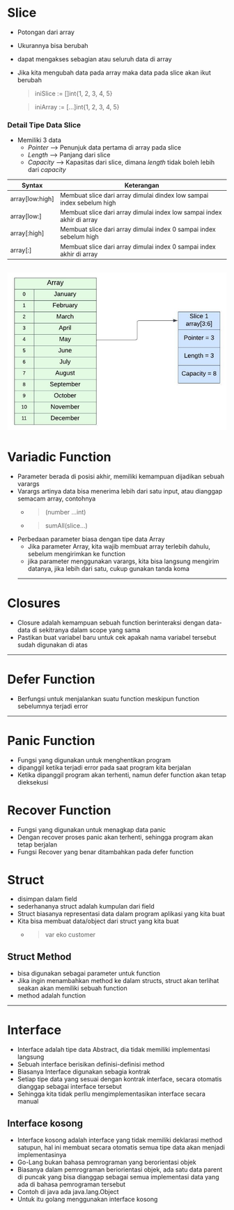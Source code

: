 # Slice
- Potongan dari array
- Ukurannya bisa berubah
- dapat mengakses sebagian atau seluruh data di array
- Jika kita mengubah data pada array maka data pada slice akan ikut berubah
	>iniSlice := []int{1, 2, 3, 4, 5}
    
	>iniArray := [...]int{1, 2, 3, 4, 5}
  
### Detail Tipe Data Slice
- Memiliki 3 data
  - *Pointer* --> Penunjuk data pertama di array pada slice
  - *Length* --> Panjang dari slice
  - *Capacity* --> Kapasitas dari slice, dimana *length* tidak boleh lebih dari *capacity* 

| Syntax            | Keterangan |
| -----------       | ----------- |
|array[low:high]    |Membuat slice dari array dimulai dindex low sampai index sebelum high|
|array[low:]        |Membuat slice dari array dimulai index low sampai index akhir di array|
|array[:high]      |Membuat slice dari array dimulai index 0 sampai index sebelum high|
|array[:]           |Membuat slice dari array dimulai index 0 sampai index akhir di array |
![Contoh Slice](Pics/Slice.jpg)
---

# Variadic Function
- Parameter berada di posisi akhir, memiliki kemampuan dijadikan sebuah varargs
- Varargs artinya data bisa menerima lebih dari satu input, atau dianggap semacam array, contohnya
  - > (number ...int)
  - > sumAll(slice...)
- Perbedaan parameter biasa dengan tipe data Array
  - Jika parameter Array, kita wajib membuat array terlebih dahulu, sebelum mengirimkan ke function
  - jika parameter menggunakan varargs, kita bisa langsung mengirim datanya, jika lebih dari satu, cukup gunakan tanda koma
  ---
# Closures
  - Closure adalah kemampuan sebuah function berinteraksi dengan data-data di sekitranya dalam scope yang sama
  - Pastikan buat variabel baru untuk cek apakah nama variabel tersebut sudah digunakan di atas 
---
# Defer Function
- Berfungsi untuk menjalankan suatu function meskipun function sebelumnya terjadi error 
---
# Panic Function
- Fungsi yang digunakan untuk menghentikan program
- dipanggil ketika terjadi error pada saat program kita berjalan
- Ketika dipanggil program akan terhenti, namun defer function akan tetap dieksekusi
# Recover Function
- Fungsi yang digunakan untuk menagkap data panic
- Dengan recover proses panic akan terhenti, sehingga program akan tetap berjalan
- Fungsi Recover yang benar ditambahkan pada defer function
# Struct
- disimpan dalam field
- sederhananya struct adalah kumpulan dari field
- Struct biasanya representasi data dalam program aplikasi yang kita buat
- Kita bisa membuat data/object dari struct yang kita buat 
  - > var eko customer

## Struct Method
- bisa digunakan sebagai parameter untuk function
- Jika ingin menambahkan method ke dalam structs, struct akan terlihat seakan akan memiliki sebuah function
- method adalah function
---
# Interface
- Interface adalah tipe data Abstract, dia tidak memiliki implementasi langsung
- Sebuah interface berisikan definisi-definisi method
- Biasanya Interface digunakan sebagia kontrak
- Setiap tipe data yang sesuai dengan kontrak interface, secara otomatis dianggap sebagai interface tersebut
- Sehingga kita tidak perllu mengimplementasikan interface secara manual
## Interface kosong
- Interface kosong adalah interface yang tidak memiliki deklarasi method satupun, hal ini membuat secara otomatis semua tipe data akan menjadi implementasinya
- Go-Lang bukan bahasa pemrograman yang berorientasi objek
- Biasanya dalam pemrograman beriorientasi objek, ada satu data parent di puncak yang bisa dianggap sebagai semua implementasi data yang ada di bahasa pemrograman tersebut
- Contoh di java ada java.lang.Object
- Untuk itu golang menggunakan interface kosong
